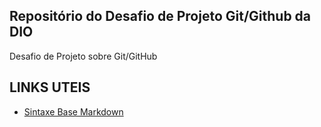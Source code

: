 ## Repositório do Desafio de Projeto Git/Github da DIO
Desafio de Projeto sobre Git/GitHub

## LINKS UTEIS
 - [Sintaxe Base Markdown](https://www.markdownguide.org/) 

